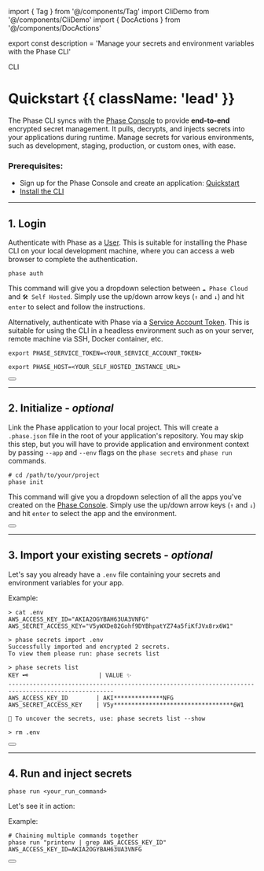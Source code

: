 import { Tag } from '@/components/Tag'
import CliDemo from '@/components/CliDemo'
import { DocActions } from '@/components/DocActions'

export const description =
  'Manage your secrets and environment variables with the Phase CLI'

<Tag variant="small">CLI</Tag>

# Quickstart {{ className: 'lead' }}

The Phase CLI syncs with the [Phase Console](https://github.com/phasehq/console) to provide **end-to-end** encrypted secret management. It pulls, decrypts, and injects secrets into your applications during runtime. Manage secrets for various environments, such as development, staging, production, or custom ones, with ease.

<DocActions /> 

### Prerequisites:

- Sign up for the Phase Console and create an application: [Quickstart](/quickstart)
- [Install the CLI](/cli/install)

---

## 1. Login

Authenticate with Phase as a [User](/console/users). This is suitable for installing the Phase CLI on your local development machine, where you can access a web browser to complete the authentication.

```fish
phase auth
```

This command will give you a dropdown selection between `☁️ Phase Cloud` and `🛠️ Self Hosted`. Simply use the up/down arrow keys (`↑` and `↓`) and hit `enter` to select and follow the instructions.

Alternatively, authenticate with Phase via a [Service Account Token](/access-control/authentication/tokens#creating-a-service-account-token). This is suitable for using the CLI in a headless environment such as on your server, remote machine via SSH, Docker container, etc.

```fish
export PHASE_SERVICE_TOKEN=<YOUR_SERVICE_ACCOUNT_TOKEN>
```

```fish
export PHASE_HOST=<YOUR_SELF_HOSTED_INSTANCE_URL>
```

<div className="not-prose">
  <Button
    href="/cli/commands#auth"
    variant="text"
    arrow="right"
    children="Explore Auth"
  />
</div>

---

## 2. Initialize - _optional_

Link the Phase application to your local project. This will create a `.phase.json` file in the root of your application's repository. You may skip this step, but you will have to provide application and environment context by passing `--app` and `--env` flags on the `phase secrets` and `phase run` commands.

```fish
# cd /path/to/your/project
phase init
```

This command will give you a dropdown selection of all the apps you've created on the [Phase Console](/console/apps). Simply use the up/down arrow keys (`↑` and `↓`) and hit `enter` to select the app and the environment.

<div className="not-prose">
  <Button
    href="/cli/commands#init"
    variant="text"
    arrow="right"
    children="Explore Init"
  />
</div>

---

## 3. Import your existing secrets - _optional_

Let's say you already have a `.env` file containing your secrets and environment variables for your app.

Example:

```fish
> cat .env
AWS_ACCESS_KEY_ID="AKIA2OGYBAH63UA3VNFG"
AWS_SECRET_ACCESS_KEY="V5yWXDe82Gohf9DYBhpatYZ74a5fiKfJVx8rx6W1"

> phase secrets import .env
Successfully imported and encrypted 2 secrets.
To view them please run: phase secrets list

> phase secrets list
KEY 🗝️                    | VALUE ✨
----------------------------------------------------------------------------------------------------
AWS_ACCESS_KEY_ID        | AKI**************NFG
AWS_SECRET_ACCESS_KEY    | V5y**********************************6W1

🥽 To uncover the secrets, use: phase secrets list --show

> rm .env
```

<div className="not-prose">
  <Button
    href="/cli/commands#secrets"
    variant="text"
    arrow="right"
    children="Explore Import"
  />
</div>

---

## 4. Run and inject secrets

```fish
phase run <your_run_command>
```

Let's see it in action:

<CliDemo castFile="phase-run.cast" terminalFontSize="small" />

Example:

```fish
# Chaining multiple commands together
phase run "printenv | grep AWS_ACCESS_KEY_ID"
AWS_ACCESS_KEY_ID=AKIA2OGYBAH63UA3VNFG
```

<div className="not-prose">
  <Button
    href="/cli/commands#run"
    variant="text"
    arrow="right"
    children="Explore Run"
  />
</div>
